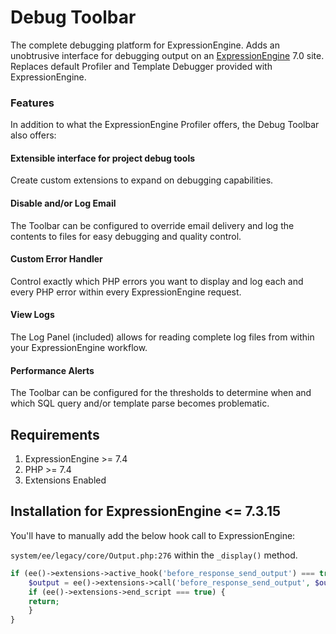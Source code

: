 # Debug Toolbar

The complete debugging platform for ExpressionEngine. Adds an unobtrusive interface for debugging output on an [ExpressionEngine](http://expressionengine.com "ExpressionEngine") 7.0 site. Replaces default Profiler and Template Debugger provided with ExpressionEngine.

### Features

In addition to what the ExpressionEngine Profiler offers, the Debug Toolbar also offers:

#### Extensible interface for project debug tools

Create custom extensions to expand on debugging capabilities. 

#### Disable and/or Log Email 

The Toolbar can be configured to override email delivery and log the contents to files for easy debugging and quality control. 

#### Custom Error Handler

Control exactly which PHP errors you want to display and log each and every PHP error within every ExpressionEngine request.

#### View Logs 

The Log Panel (included) allows for reading complete log files from within your ExpressionEngine workflow. 

#### Performance Alerts

The Toolbar can be configured for the thresholds to determine when and which SQL query and/or template parse becomes problematic.

## Requirements

1. ExpressionEngine >= 7.4
2. PHP >= 7.4
3. Extensions Enabled

## Installation for ExpressionEngine <= 7.3.15 

You'll have to manually add the below hook call to ExpressionEngine:

`system/ee/legacy/core/Output.php:276` within the `_display()` method. 

```php
if (ee()->extensions->active_hook('before_response_send_output') === true) {
    $output = ee()->extensions->call('before_response_send_output', $output);
    if (ee()->extensions->end_script === true) {
	return;
    }
}
```
